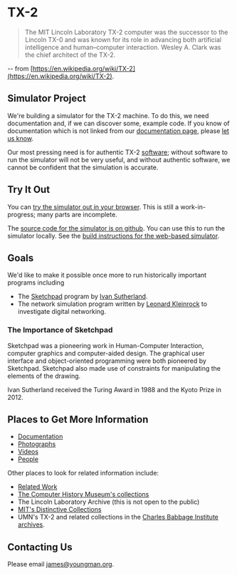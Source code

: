 # TX-2

> The MIT Lincoln Laboratory TX-2 computer was the successor to the
> Lincoln TX-0 and was known for its role in advancing both artificial
> intelligence and human–computer interaction. Wesley A. Clark was the
> chief architect of the TX-2.

-- from [https://en.wikipedia.org/wiki/TX-2](https://en.wikipedia.org/wiki/TX-2).

## Simulator Project

We're building a simulator for the TX-2 machine.  To do this, we need
documentation and, if we can discover some, example code.  If you know
of documentation which is not linked from our [documentation
page](documentation), please [let us know](#contacting-us).

Our most pressing need is for authentic TX-2 [software](software);
without software to run the simulator will not be very useful, and
without authentic software, we cannot be confident that the simulation
is accurate.

## Try It Out

You can [try the simulator out in your
browser](https://tx-2.github.io/demo/).  This is still a
work-in-progress; many parts are incomplete.

The [source code for the simulator is on
github](https://github.com/TX-2/TX-2-simulator).  You can use this to
run the simulator locally.  See the [build instructions for the
web-based
simulator](https://github.com/TX-2/TX-2-simulator/blob/main/docs/build/web.md).

## Goals

We'd like to make it possible once more to run historically
important programs including

* The [Sketchpad](https://en.wikipedia.org/wiki/Sketchpad) program by
  [Ivan Sutherland](people#ivan-sutherland).
* The network simulation program written by [Leonard
  Kleinrock](people#leonard-kleinrock)
  to investigate digital networking.

### The Importance of Sketchpad

Sketchpad was a pioneering work in Human-Computer Interaction,
computer graphics and computer-aided design.  The graphical user
interface and object-oriented programming were both pioneered by
Sketchpad.  Sketchpad also made use of constraints for manipulating
the elements of the drawing.

Ivan Sutherland received the Turing Award in 1988 and the Kyoto Prize
in 2012.

## Places to Get More Information

- [Documentation](documentation)
- [Photographs](photographs)
- [Videos](videos)
- [People](people)

Other places to look for related information include:

- [Related Work](related)
- [The Computer History Museum's collections](https://www.computerhistory.org/collections/catalog/)
- The Lincoln Laboratory Archive (this is not open to the public)
- [MIT's Distinctive Collections](https://libraries.mit.edu/distinctive-collections/)
- UMN's TX-2 and related collections in the [Charles Babbage Institute archives](https://archives.lib.umn.edu/repositories/3).

## Contacting Us

Please email [james@youngman.org](mailto:james@youngman.org).

